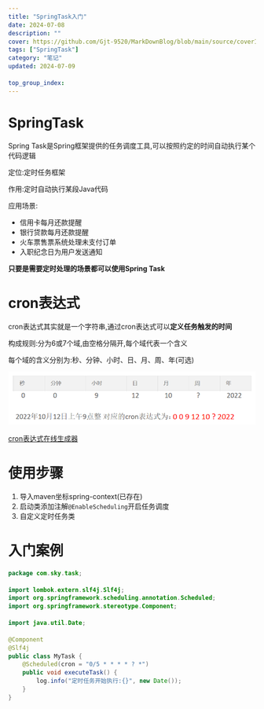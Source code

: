 ```yaml
---
title: "SpringTask入门"
date: 2024-07-08
description: ""
cover: https://github.com/Gjt-9520/MarkDownBlog/blob/main/source/coverImages/Bimage-135/Bimage59.jpg?raw=true
tags: ["SpringTask"]
category: "笔记"
updated: 2024-07-09
  
top_group_index: 
---
```


# SpringTask

Spring Task是Spring框架提供的任务调度工具,可以按照约定的时间自动执行某个代码逻辑

定位:定时任务框架

作用:定时自动执行某段Java代码

应用场景:
- 信用卡每月还款提醒
- 银行贷款每月还款提醒
- 火车票售票系统处理未支付订单
- 入职纪念日为用户发送通知

**只要是需要定时处理的场景都可以使用Spring Task**

# cron表达式

cron表达式其实就是一个字符串,通过cron表达式可以**定义任务触发的时间**

构成规则:分为6或7个域,由空格分隔开,每个域代表一个含义

每个域的含义分别为:秒、分钟、小时、日、月、周、年(可选)

![cron表达式范例](../images/cron表达式范例.png)

[cron表达式在线生成器](https://cron.qqe2.com/)

# 使用步骤

1. 导入maven坐标spring-context(已存在)
2. 启动类添加注解`@EnableScheduling`开启任务调度
3. 自定义定时任务类

# 入门案例

```java
package com.sky.task;

import lombok.extern.slf4j.Slf4j;
import org.springframework.scheduling.annotation.Scheduled;
import org.springframework.stereotype.Component;

import java.util.Date;

@Component
@Slf4j
public class MyTask {
    @Scheduled(cron = "0/5 * * * * ? *")
    public void executeTask() {
        log.info("定时任务开始执行:{}", new Date());
    }
}
```